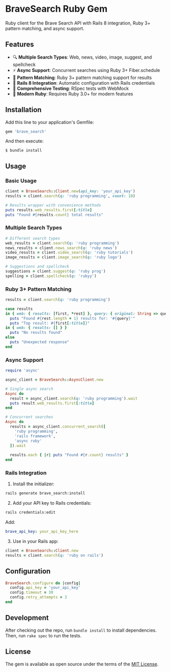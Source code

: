 # BraveSearch Ruby Gem

Ruby client for the Brave Search API with Rails 8 integration, Ruby 3+ pattern matching, and async support.

## Features

- 🔍 **Multiple Search Types**: Web, news, video, image, suggest, and spellcheck
- ⚡ **Async Support**: Concurrent searches using Ruby 3+ Fiber.schedule
- 🎯 **Pattern Matching**: Ruby 3+ pattern matching support for results
- 🚆 **Rails 8 Integration**: Automatic configuration with Rails credentials
- 🧪 **Comprehensive Testing**: RSpec tests with WebMock
- 💎 **Modern Ruby**: Requires Ruby 3.0+ for modern features

## Installation

Add this line to your application's Gemfile:

```ruby
gem 'brave_search'
```

And then execute:

    $ bundle install

## Usage

### Basic Usage

```ruby
client = BraveSearch::Client.new(api_key: 'your_api_key')
results = client.search(q: 'ruby programming', count: 10)

# Results wrapper with convenience methods
puts results.web_results.first[:title]  
puts "Found #{results.count} total results"
```

### Multiple Search Types

```ruby
# Different search types
web_results = client.search(q: 'ruby programming')
news_results = client.news_search(q: 'ruby news')  
video_results = client.video_search(q: 'ruby tutorials')
image_results = client.image_search(q: 'ruby logo')

# Suggestions and spellcheck
suggestions = client.suggest(q: 'ruby prog')
spelling = client.spellcheck(q: 'rubyy')
```

### Ruby 3+ Pattern Matching

```ruby
results = client.search(q: 'ruby programming')

case results
in { web: { results: [first, *rest] }, query: { original: String => query } }
  puts "Found #{rest.length + 1} results for: '#{query}'"
  puts "Top result: #{first[:title]}"
in { web: { results: [] } }
  puts "No results found"
else
  puts "Unexpected response"
end
```

### Async Support

```ruby
require 'async'

async_client = BraveSearch::AsyncClient.new

# Single async search
Async do
  result = async_client.search(q: 'ruby programming').wait
  puts result.web_results.first[:title]
end

# Concurrent searches
Async do
  results = async_client.concurrent_search([
    'ruby programming',
    'rails framework',
    'async ruby'
  ]).wait
  
  results.each { |r| puts "Found #{r.count} results" }
end
```

### Rails Integration

1. Install the initializer:

```bash
rails generate brave_search:install
```

2. Add your API key to Rails credentials:

```bash
rails credentials:edit
```

Add:
```yaml
brave_api_key: your_api_key_here
```

3. Use in your Rails app:

```ruby
client = BraveSearch::Client.new
results = client.search(q: 'ruby on rails')
```

## Configuration

```ruby
BraveSearch.configure do |config|
  config.api_key = 'your_api_key'
  config.timeout = 30
  config.retry_attempts = 3
end
```

## Development

After checking out the repo, run `bundle install` to install dependencies. Then, run `rake spec` to run the tests.

## License

The gem is available as open source under the terms of the [MIT License](https://opensource.org/licenses/MIT).
